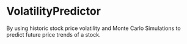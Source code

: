 # VolatilityPredictor
By using historic stock price volatility and Monte Carlo Simulations to predict future price trends of a stock.


